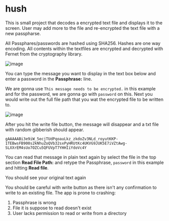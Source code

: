 # hush

This is small project that decodes a encrypted text file and displays it to the screen.
User may add more to the file and re-encrypted the text file with a new passpharse.

All Passphares/passwords are hashed using SHA256. Hashes are one way encoding.
All contents within the textfiles are encrypted and decrypted with Fernet from the cryptography library.

![image](https://user-images.githubusercontent.com/43113880/180674292-fa58a078-217b-4e6b-9cb3-8de6b0f77a4c.png)

You can type the message you want to display in the text box below and enter a password in the **Passphrase:** line. 

We are gonna use `This message needs to be encrypted.` in this example and for the password,
we are gonna go with `password` on this. 
Next you would write out the full file path that you wat the encrypted file to be written to.

![image](https://user-images.githubusercontent.com/43113880/180674535-da685594-f9f9-498d-bc32-c192ed61dfaa.png)

After you hit the write file button, the message will disappear and a txt file with random gibberish should appear.

`gAAAAABi3e9iW_5ecjTUdPqoauLkz_zkdoZv3NLd_royutKKP-1TEBwsFB900s2kNhuZoQVb32sxPyHRUtKc4UKVG9JUK5E7iVZtAwg-SLXXrEM4sUo7OZCu5QFUVpT7YHHIiYdoVc4Y`


You can read that message in plain text again by select the file in the top section **Read File Path:** and retype the Passphrase, `password` in this example and hitting **Read file**.

You should see your original text again




You should be careful with write button as there isn't any confirmation to write to an existing file.
The app is prone to crashing:
1. Passphrase is wrong
2. File it is suppose to read doesn't exist
3. User lacks permission to read or write from a directory
